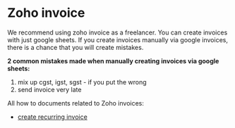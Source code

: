 # Zoho invoice

We recommend using zoho invoice as a freelancer. You can create invoices with just google sheets. If you create invoices manually via google invoices, there is a chance that you will create mistakes. 

**2 common mistakes made when manually creating invoices via google sheets:**

1. mix up cgst, igst, sgst - if you put the wrong 
2. send invoice very late



All how to documents related to Zoho invoices: 

- [create recurring invoice](/how_to/create_recurring_invoice_zoho_invoice)


